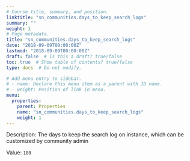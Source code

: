 ```yaml
---
# Course title, summary, and position.
linktitle: "sn_communities.days_to_keep_search_logs"
summary: ""
weight: 1
# Page metadata.
title: "sn_communities.days_to_keep_search_logs"
date: "2018-09-09T00:00:00Z"
lastmod: "2018-09-09T00:00:00Z"
draft: false  # Is this a draft? true/false
toc: true  # Show table of contents? true/false
type: docs  # Do not modify.

# Add menu entry to sidebar.
# - name: Declare this menu item as a parent with ID name.
# - weight: Position of link in menu.
menu:
  properties:
    parent: Properties
    name: "sn_communities.days_to_keep_search_logs"
    weight: 1
---
```


Description: The days to keep the search log on instance, which can be customized  by community admin


Value: `180`